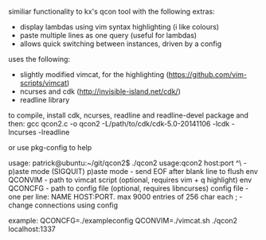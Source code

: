 similiar functionality to kx's qcon tool with the following extras:

- display lambdas using vim syntax highlighting (i like colours)
- paste multiple lines as one query (useful for lambdas)
- allows quick switching between instances, driven by a config

uses the following:

- slightly modified vimcat, for the highlighting (https://github.com/vim-scripts/vimcat)
- ncurses and cdk (http://invisible-island.net/cdk/)
- readline library

to compile, install cdk, ncurses, readline and readline-devel package and then:
gcc qcon2.c -o qcon2 -L/path/to/cdk/cdk-5.0-20141106 -lcdk -lncurses -lreadline

or use pkg-config to help

usage:
patrick@ubuntu:~/git/qcon2$ ./qcon2
usage:qcon2 host:port
^\          - p)aste mode (SIGQUIT)
p)aste mode - send EOF after blank line to flush
env QCONVIM - path to vimcat script (optional, requires vim + q highlight)
env QCONCFG - path to config file   (optional, requires libncurses)
config file - one per line: NAME HOST:PORT. max 9000 entries of 256 char each
;<ENTER>    - change connections using config

example:
QCONCFG=./exampleconfig QCONVIM=./vimcat.sh ./qcon2 localhost:1337
